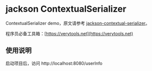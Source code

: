 # jackson ContextualSerializer

ContextualSerializer demo，原文请参考 [jackson-contextual-serializer](https://verytools.net/xtools-guide/posts/jackson-contextual-serializer)。

程序员必备工具箱：[https://verytools.net](https://verytools.net)

## 使用说明

启动项目后，访问 http://localhost:8080/userInfo
